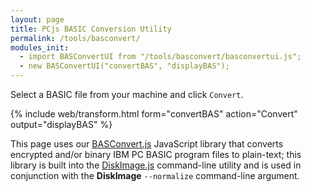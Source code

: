 ```yaml
---
layout: page
title: PCjs BASIC Conversion Utility
permalink: /tools/basconvert/
modules_init:
  - import BASConvertUI from "/tools/basconvert/basconvertui.js";
  - new BASConvertUI("convertBAS", "displayBAS");
---
```


Select a BASIC file from your machine and click `Convert`.

{% include web/transform.html form="convertBAS" action="Convert" output="displayBAS" %}

This page uses our [BASConvert.js](basconvert.js) JavaScript library that converts encrypted and/or binary IBM PC BASIC program files to plain-text; this library is built into the [DiskImage.js](../diskimage/) command-line utility and is used in conjunction with the **DiskImage** `--normalize` command-line argument.
